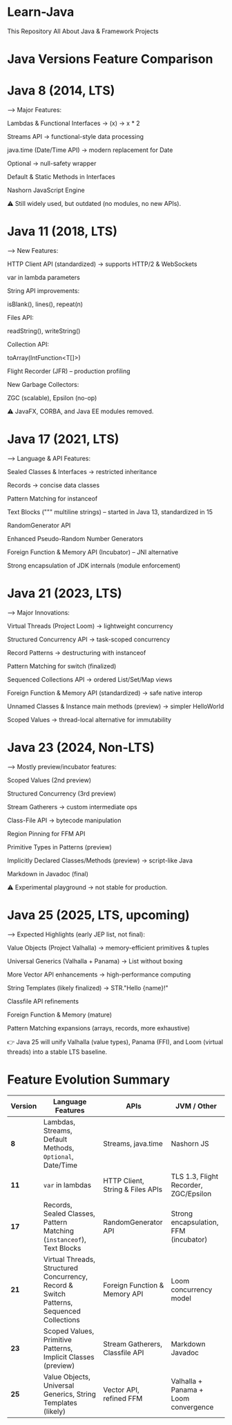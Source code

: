 # Learn-Java
This Repository All About Java &amp; Framework Projects
# Java Versions Feature Comparison

# Java 8 (2014, LTS)
--> Major Features:

Lambdas & Functional Interfaces → (x) -> x * 2

Streams API → functional-style data processing

java.time (Date/Time API) → modern replacement for Date

Optional<T> → null-safety wrapper

Default & Static Methods in Interfaces

Nashorn JavaScript Engine

⚠️ Still widely used, but outdated (no modules, no new APIs).

# Java 11 (2018, LTS)

--> New Features:

HTTP Client API (standardized) → supports HTTP/2 & WebSockets

var in lambda parameters

String API improvements:

isBlank(), lines(), repeat(n)

Files API:

readString(), writeString()

Collection API:

toArray(IntFunction<T[]>)

Flight Recorder (JFR) – production profiling

New Garbage Collectors:

ZGC (scalable), Epsilon (no-op)

⚠️ JavaFX, CORBA, and Java EE modules removed.

# Java 17 (2021, LTS)

--> Language & API Features:

Sealed Classes & Interfaces → restricted inheritance

Records → concise data classes

Pattern Matching for instanceof

Text Blocks (""" multiline strings) – started in Java 13, standardized in 15

RandomGenerator API

Enhanced Pseudo-Random Number Generators

Foreign Function & Memory API (Incubator) – JNI alternative

Strong encapsulation of JDK internals (module enforcement)

# Java 21 (2023, LTS)

--> Major Innovations:

Virtual Threads (Project Loom) → lightweight concurrency

Structured Concurrency API → task-scoped concurrency

Record Patterns → destructuring with instanceof

Pattern Matching for switch (finalized)

Sequenced Collections API → ordered List/Set/Map views

Foreign Function & Memory API (standardized) → safe native interop

Unnamed Classes & Instance main methods (preview) → simpler HelloWorld

Scoped Values → thread-local alternative for immutability

# Java 23 (2024, Non-LTS)

--> Mostly preview/incubator features:

Scoped Values (2nd preview)

Structured Concurrency (3rd preview)

Stream Gatherers → custom intermediate ops

Class-File API → bytecode manipulation

Region Pinning for FFM API

Primitive Types in Patterns (preview)

Implicitly Declared Classes/Methods (preview) → script-like Java

Markdown in Javadoc (final)

⚠️ Experimental playground → not stable for production.

# Java 25 (2025, LTS, upcoming)

--> Expected Highlights (early JEP list, not final):

Value Objects (Project Valhalla) → memory-efficient primitives & tuples

Universal Generics (Valhalla + Panama) → List<int> without boxing

More Vector API enhancements → high-performance computing

String Templates (likely finalized) → STR."Hello {name}!"

Classfile API refinements

Foreign Function & Memory (mature)

Pattern Matching expansions (arrays, records, more exhaustive)

👉 Java 25 will unify Valhalla (value types), Panama (FFI), and Loom (virtual threads) into a stable LTS baseline.

# Feature Evolution Summary
| Version | Language Features                                                                        | APIs                             | JVM / Other                           |
| ------- | ---------------------------------------------------------------------------------------- | -------------------------------- | ------------------------------------- |
| **8**   | Lambdas, Streams, Default Methods, `Optional`, Date/Time                                 | Streams, java.time               | Nashorn JS                            |
| **11**  | `var` in lambdas                                                                         | HTTP Client, String & Files APIs | TLS 1.3, Flight Recorder, ZGC/Epsilon |
| **17**  | Records, Sealed Classes, Pattern Matching (`instanceof`), Text Blocks                    | RandomGenerator API              | Strong encapsulation, FFM (incubator) |
| **21**  | Virtual Threads, Structured Concurrency, Record & Switch Patterns, Sequenced Collections | Foreign Function & Memory API    | Loom concurrency model                |
| **23**  | Scoped Values, Primitive Patterns, Implicit Classes (preview)                            | Stream Gatherers, Classfile API  | Markdown Javadoc                      |
| **25**  | Value Objects, Universal Generics, String Templates (likely)                             | Vector API, refined FFM          | Valhalla + Panama + Loom convergence  |

